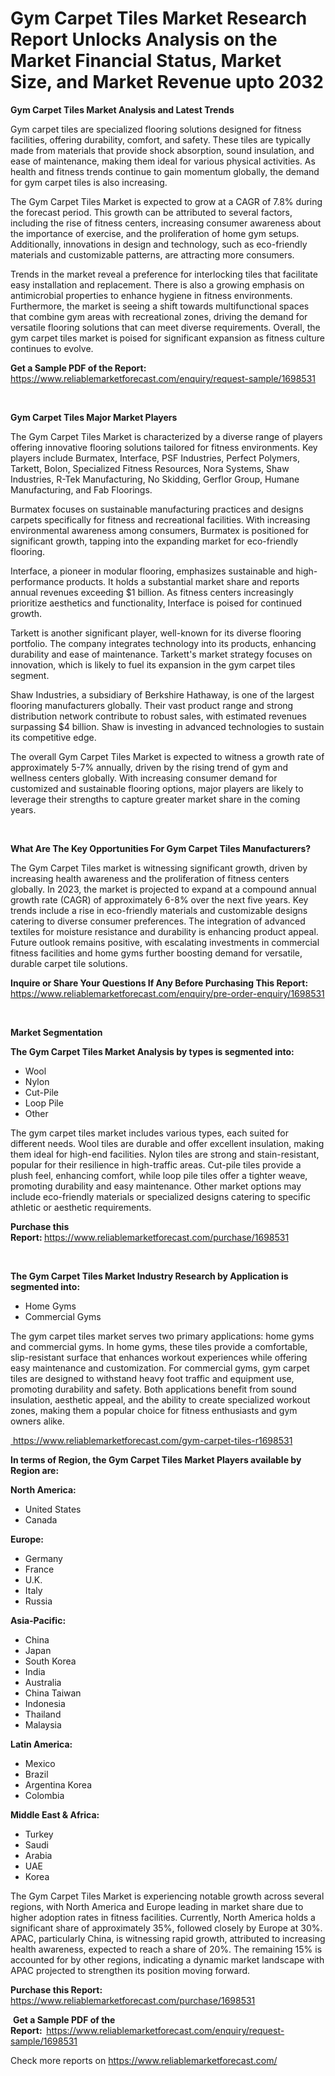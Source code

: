 <p><h1>Gym Carpet Tiles Market Research Report Unlocks Analysis on the Market Financial Status, Market Size, and Market Revenue upto 2032</h1></p><p><strong>Gym Carpet Tiles Market Analysis and Latest Trends</strong></p>
<p><p>Gym carpet tiles are specialized flooring solutions designed for fitness facilities, offering durability, comfort, and safety. These tiles are typically made from materials that provide shock absorption, sound insulation, and ease of maintenance, making them ideal for various physical activities. As health and fitness trends continue to gain momentum globally, the demand for gym carpet tiles is also increasing.</p><p>The Gym Carpet Tiles Market is expected to grow at a CAGR of 7.8% during the forecast period. This growth can be attributed to several factors, including the rise of fitness centers, increasing consumer awareness about the importance of exercise, and the proliferation of home gym setups. Additionally, innovations in design and technology, such as eco-friendly materials and customizable patterns, are attracting more consumers.</p><p>Trends in the market reveal a preference for interlocking tiles that facilitate easy installation and replacement. There is also a growing emphasis on antimicrobial properties to enhance hygiene in fitness environments. Furthermore, the market is seeing a shift towards multifunctional spaces that combine gym areas with recreational zones, driving the demand for versatile flooring solutions that can meet diverse requirements. Overall, the gym carpet tiles market is poised for significant expansion as fitness culture continues to evolve.</p></p>
<p><strong>Get a Sample PDF of the Report:&nbsp;</strong> <a href="https://www.reliablemarketforecast.com/enquiry/request-sample/1698531?utm_campaign=1080&utm_medium=2&utm_source=Github&utm_content=ia&utm_term=09012025&utm_id=gym-carpet-tiles">https://www.reliablemarketforecast.com/enquiry/request-sample/1698531</a></p>
<p>&nbsp;</p>
<p><strong>Gym Carpet Tiles Major Market Players</strong></p>
<p><p>The Gym Carpet Tiles Market is characterized by a diverse range of players offering innovative flooring solutions tailored for fitness environments. Key players include Burmatex, Interface, PSF Industries, Perfect Polymers, Tarkett, Bolon, Specialized Fitness Resources, Nora Systems, Shaw Industries, R-Tek Manufacturing, No Skidding, Gerflor Group, Humane Manufacturing, and Fab Floorings.</p><p>Burmatex focuses on sustainable manufacturing practices and designs carpets specifically for fitness and recreational facilities. With increasing environmental awareness among consumers, Burmatex is positioned for significant growth, tapping into the expanding market for eco-friendly flooring.</p><p>Interface, a pioneer in modular flooring, emphasizes sustainable and high-performance products. It holds a substantial market share and reports annual revenues exceeding $1 billion. As fitness centers increasingly prioritize aesthetics and functionality, Interface is poised for continued growth.</p><p>Tarkett is another significant player, well-known for its diverse flooring portfolio. The company integrates technology into its products, enhancing durability and ease of maintenance. Tarkett's market strategy focuses on innovation, which is likely to fuel its expansion in the gym carpet tiles segment.</p><p>Shaw Industries, a subsidiary of Berkshire Hathaway, is one of the largest flooring manufacturers globally. Their vast product range and strong distribution network contribute to robust sales, with estimated revenues surpassing $4 billion. Shaw is investing in advanced technologies to sustain its competitive edge.</p><p>The overall Gym Carpet Tiles Market is expected to witness a growth rate of approximately 5-7% annually, driven by the rising trend of gym and wellness centers globally. With increasing consumer demand for customized and sustainable flooring options, major players are likely to leverage their strengths to capture greater market share in the coming years.</p></p>
<p>&nbsp;</p>
<p><strong>What Are The Key Opportunities For Gym Carpet Tiles Manufacturers?</strong></p>
<p><p>The Gym Carpet Tiles market is witnessing significant growth, driven by increasing health awareness and the proliferation of fitness centers globally. In 2023, the market is projected to expand at a compound annual growth rate (CAGR) of approximately 6-8% over the next five years. Key trends include a rise in eco-friendly materials and customizable designs catering to diverse consumer preferences. The integration of advanced textiles for moisture resistance and durability is enhancing product appeal. Future outlook remains positive, with escalating investments in commercial fitness facilities and home gyms further boosting demand for versatile, durable carpet tile solutions.</p></p>
<p><strong>Inquire or Share Your Questions If Any Before Purchasing This Report:</strong> <a href="https://www.reliablemarketforecast.com/enquiry/pre-order-enquiry/1698531?utm_campaign=1080&utm_medium=2&utm_source=Github&utm_content=ia&utm_term=09012025&utm_id=gym-carpet-tiles">https://www.reliablemarketforecast.com/enquiry/pre-order-enquiry/1698531</a></p>
<p>&nbsp;</p>
<p><strong>Market Segmentation</strong></p>
<p><strong>The Gym Carpet Tiles Market Analysis by types is segmented into:</strong></p>
<p><ul><li>Wool</li><li>Nylon</li><li>Cut-Pile</li><li>Loop Pile</li><li>Other</li></ul></p>
<p><p>The gym carpet tiles market includes various types, each suited for different needs. Wool tiles are durable and offer excellent insulation, making them ideal for high-end facilities. Nylon tiles are strong and stain-resistant, popular for their resilience in high-traffic areas. Cut-pile tiles provide a plush feel, enhancing comfort, while loop pile tiles offer a tighter weave, promoting durability and easy maintenance. Other market options may include eco-friendly materials or specialized designs catering to specific athletic or aesthetic requirements.</p></p>
<p><strong>Purchase this Report:&nbsp;</strong><a href="https://www.reliablemarketforecast.com/purchase/1698531?utm_campaign=1080&utm_medium=2&utm_source=Github&utm_content=ia&utm_term=09012025&utm_id=gym-carpet-tiles">https://www.reliablemarketforecast.com/purchase/1698531</a></p>
<p>&nbsp;</p>
<p><strong>The Gym Carpet Tiles Market Industry Research by Application is segmented into:</strong></p>
<p><ul><li>Home Gyms</li><li>Commercial Gyms</li></ul></p>
<p><p>The gym carpet tiles market serves two primary applications: home gyms and commercial gyms. In home gyms, these tiles provide a comfortable, slip-resistant surface that enhances workout experiences while offering easy maintenance and customization. For commercial gyms, gym carpet tiles are designed to withstand heavy foot traffic and equipment use, promoting durability and safety. Both applications benefit from sound insulation, aesthetic appeal, and the ability to create specialized workout zones, making them a popular choice for fitness enthusiasts and gym owners alike.</p></p>
<p><a href="https://www.reliablemarketforecast.com/gym-carpet-tiles-r1698531?utm_campaign=1080&utm_medium=2&utm_source=Github&utm_content=ia&utm_term=09012025&utm_id=gym-carpet-tiles">&nbsp;https://www.reliablemarketforecast.com/gym-carpet-tiles-r1698531</a></p>
<p><strong>In terms of Region, the Gym Carpet Tiles Market Players available by Region are:</strong></p>
<p>
    <p> <strong> North America: </strong>
        <ul>
            <li>United States</li>
            <li>Canada</li>
        </ul>
        </p> 
    <p> <strong> Europe: </strong>
        <ul>
            <li>Germany</li>
            <li>France</li>
            <li>U.K.</li>
            <li>Italy</li>
            <li>Russia</li>
        </ul>
        </p> 
    <p> <strong> Asia-Pacific: </strong>
        <ul>
            <li>China</li>
            <li>Japan</li>
            <li>South Korea</li>
            <li>India</li>
            <li>Australia</li>
            <li>China Taiwan</li>
            <li>Indonesia</li>
            <li>Thailand</li>
            <li>Malaysia</li>
        </ul>
        </p> 
    <p> <strong> Latin America: </strong>
        <ul>
            <li>Mexico</li>
            <li>Brazil</li>
            <li>Argentina Korea</li>
            <li>Colombia</li>
        </ul>
        </p> 
    <p> <strong> Middle East & Africa: </strong>
        <ul>
            <li>Turkey</li>
            <li>Saudi</li>
            <li>Arabia</li>
            <li>UAE</li>
            <li>Korea</li>
        </ul>
    </p>
    </p>
<p><p>The Gym Carpet Tiles Market is experiencing notable growth across several regions, with North America and Europe leading in market share due to higher adoption rates in fitness facilities. Currently, North America holds a significant share of approximately 35%, followed closely by Europe at 30%. APAC, particularly China, is witnessing rapid growth, attributed to increasing health awareness, expected to reach a share of 20%. The remaining 15% is accounted for by other regions, indicating a dynamic market landscape with APAC projected to strengthen its position moving forward.</p></p>
<p><strong>Purchase this Report: </strong><a href="https://www.reliablemarketforecast.com/purchase/1698531?utm_campaign=1080&utm_medium=2&utm_source=Github&utm_content=ia&utm_term=09012025&utm_id=gym-carpet-tiles">https://www.reliablemarketforecast.com/purchase/1698531</a></p>
<p>&nbsp;<strong>Get a Sample PDF of the Report:&nbsp;&nbsp;</strong><a href="https://www.reliablemarketforecast.com/enquiry/request-sample/1698531?utm_campaign=1080&utm_medium=2&utm_source=Github&utm_content=ia&utm_term=09012025&utm_id=gym-carpet-tiles">https://www.reliablemarketforecast.com/enquiry/request-sample/1698531</a></p>
<p><strong></strong></p>
<p>Check more reports on <a href="https://www.reliablemarketforecast.com/?utm_campaign=1080&utm_medium=2&utm_source=Github&utm_content=ia&utm_term=09012025&utm_id=gym-carpet-tiles">https://www.reliablemarketforecast.com/</a></p>